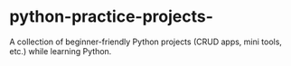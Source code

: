 # python-practice-projects-
A collection of beginner-friendly Python projects (CRUD apps, mini tools, etc.) while learning Python.

